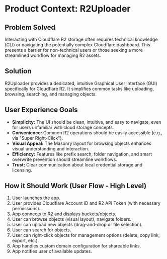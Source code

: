 # Product Context: R2Uploader

## Problem Solved
Interacting with Cloudflare R2 storage often requires technical knowledge (CLI) or navigating the potentially complex Cloudflare dashboard. This presents a barrier for non-technical users or those seeking a more streamlined workflow for managing R2 assets.

## Solution
R2Uploader provides a dedicated, intuitive Graphical User Interface (GUI) specifically for Cloudflare R2. It simplifies common tasks like uploading, browsing, searching, and managing objects.

## User Experience Goals
- **Simplicity:** The UI should be clean, intuitive, and easy to navigate, even for users unfamiliar with cloud storage concepts.
- **Convenience:** Common R2 operations should be easily accessible (e.g., via "Super Right-Click").
- **Visual Appeal:** The Masonry layout for browsing objects enhances visual understanding and interaction.
- **Efficiency:** Features like prefix search, folder navigation, and smart overwrite prevention should streamline workflows.
- **Trust:** Clear communication about local credential storage and licensing.

## How it Should Work (User Flow - High Level)
1. User launches the app.
2. User provides Cloudflare Account ID and R2 API Token (with necessary permissions).
3. App connects to R2 and displays buckets/objects.
4. User can browse objects (visual layout), navigate folders.
5. User can upload new objects (drag-and-drop or file selection).
6. User can search for objects.
7. User can right-click objects for management options (delete, copy link, export, etc.).
8. App handles custom domain configuration for shareable links.
9. App notifies user of available updates.
